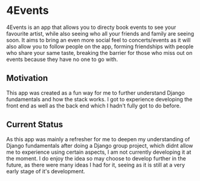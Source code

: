 # 4Events
4Events is an app that allows you to directy book events to see your favourite artist, while also seeing who all your friends and family are seeing soon. It aims to bring an even more social feel to concerts/events as it will also allow you to follow people on the app, forming friendships with people who share your same taste, breaking the barrier for those who miss out on events because they have no one to go with.

## Motivation
This app was created as a fun way for me to further understand Django fundamentals and how the stack works. I got to experience developing the front end as well as the back end which I hadn't fully got to do before.

## Current Status
As this app was mainly a refresher for me to deepen my understanding of Django fundamentals after doing a Django group project, which didnt allow me to experience using certain aspects, I am not currently developing it at the moment. I do enjoy the idea so may choose to develop further in the future, as there were many ideas I had for it, seeing as it is still at a very early stage of it's development.
